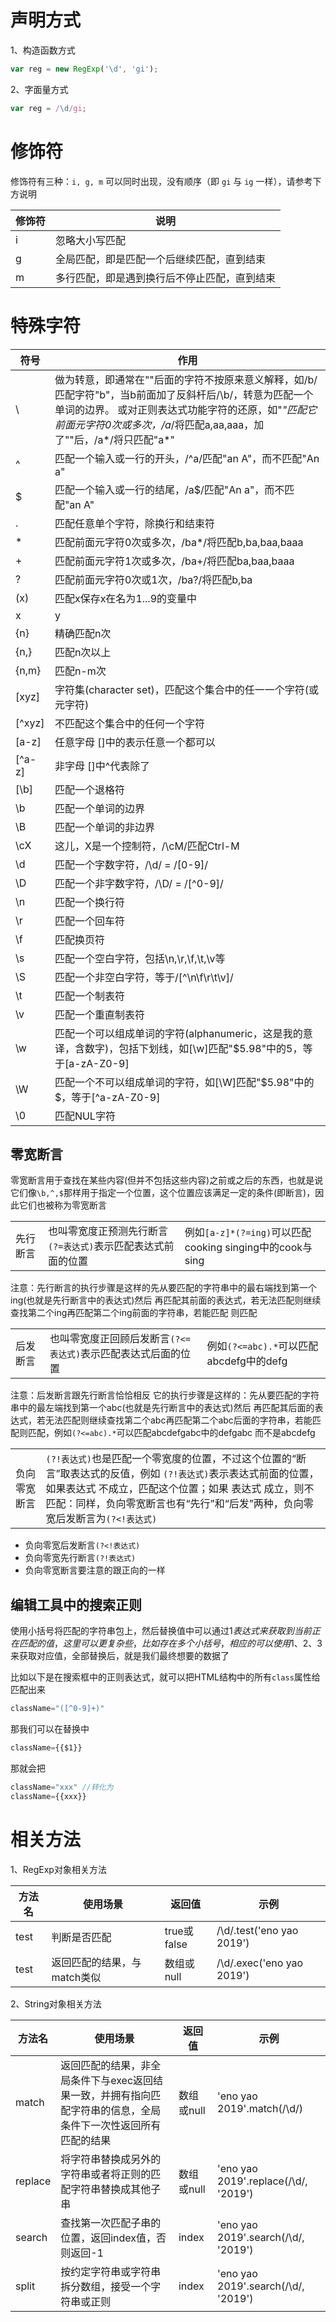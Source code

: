 # 声明方式

1、构造函数方式
```js
var reg = new RegExp('\d', 'gi');
```
2、字面量方式
```js
var reg = /\d/gi;
```

# 修饰符

修饰符有三种：`i, g, m` 可以同时出现，没有顺序（即 `gi` 与 `ig` 一样），请参考下方说明

|修饰符|说明|
|-|-|
|i|忽略大小写匹配|
|g|全局匹配，即是匹配一个后继续匹配，直到结束|
|m|多行匹配，即是遇到换行后不停止匹配，直到结束|

# 特殊字符

|符号|作用|
|-|-|
|\ |做为转意，即通常在"\"后面的字符不按原来意义解释，如/b/匹配字符"b"，当b前面加了反斜杆后/\b/，转意为匹配一个单词的边界。 或对正则表达式功能字符的还原，如"*"匹配它前面元字符0次或多次，/a*/将匹配a,aa,aaa，加了"\"后，/a\*/将只匹配"a*"| 
|^ |匹配一个输入或一行的开头，/^a/匹配"an A"，而不匹配"An a"| 
|$ |匹配一个输入或一行的结尾，/a$/匹配"An a"，而不匹配"an A"|
|. |匹配任意单个字符，除换行和结束符|
|* |匹配前面元字符0次或多次，/ba*/将匹配b,ba,baa,baaa|
|+ |匹配前面元字符1次或多次，/ba+/将匹配ba,baa,baaa|
|? |匹配前面元字符0次或1次，/ba?/将匹配b,ba |
|(x) |匹配x保存x在名为$1...$9的变量中 |
|x|y |匹配x或y |
|{n} |精确匹配n次 |
|{n,} |匹配n次以上 |
|{n,m} |匹配n-m次 |
|[xyz] |字符集(character set)，匹配这个集合中的任一一个字符(或元字符) |
|[^xyz] |不匹配这个集合中的任何一个字符 |
|[a-z] | 任意字母 []中的表示任意一个都可以|
|[^a-z] | 非字母 []中^代表除了|
|[\b] |匹配一个退格符 |
|\b |匹配一个单词的边界 |
|\B |匹配一个单词的非边界 |
|\cX |这儿，X是一个控制符，/\cM/匹配Ctrl-M |
|\d |匹配一个字数字符，/\d/ = /[0-9]/ |
|\D |匹配一个非字数字符，/\D/ = /[^0-9]/ |
|\n |匹配一个换行符 |
|\r |匹配一个回车符 |
|\f |匹配换页符 |
|\s |匹配一个空白字符，包括\n,\r,\f,\t,\v等 |
|\S |匹配一个非空白字符，等于/[^\n\f\r\t\v]/ |
|\t |匹配一个制表符 |
|\v |匹配一个重直制表符 |
|\w |匹配一个可以组成单词的字符(alphanumeric，这是我的意译，含数字)，包括下划线，如[\w]匹配"$5.98"中的5，等于[a-zA-Z0-9] |
|\W |匹配一个不可以组成单词的字符，如[\W]匹配"$5.98"中的$，等于[^a-zA-Z0-9]|
|\0 |匹配NUL字符 |

## 零宽断言

零宽断言用于查找在某些内容(但并不包括这些内容)之前或之后的东西，也就是说它们像`\b,^,$`那样用于指定一个位置，这个位置应该满足一定的条件(即断言)，因此它们也被称为零宽断言

||||
|-|-|-|
|先行断言|也叫零宽度正预测先行断言`(?=表达式)`表示匹配表达式前面的位置|例如`[a-z]*(?=ing)`可以匹配cooking singing中的cook与sing|

注意：先行断言的执行步骤是这样的先从要匹配的字符串中的最右端找到第一个ing(也就是先行断言中的表达式)然后 再匹配其前面的表达式，若无法匹配则继续查找第二个ing再匹配第二个ing前面的字符串，若能匹配 则匹配

||||
|-|-|-|
|后发断言|也叫零宽度正回顾后发断言`(?<=表达式)`表示匹配表达式后面的位置|例如`(?<=abc).*`可以匹配abcdefg中的defg|

注意：后发断言跟先行断言恰恰相反 它的执行步骤是这样的：先从要匹配的字符串中的最左端找到第一个abc(也就是先行断言中的表达式)然后 再匹配其后面的表达式，若无法匹配则继续查找第二个abc再匹配第二个abc后面的字符串，若能匹配则匹配，例如`(?<=abc).*`可以匹配abcdefgabc中的defgabc 而不是abcdefg

|||
|-|-|
|负向零宽断言|`(?!表达式)`也是匹配一个零宽度的位置，不过这个位置的“断言”取表达式的反值，例如 `(?!表达式)`表示表达式前面的位置，如果表达式 不成立，匹配这个位置；如果 表达式 成立，则不匹配：同样，负向零宽断言也有“先行”和“后发”两种，负向零宽后发断言为`(?<!表达式)`|

- 负向零宽后发断言`(?<!表达式)`
- 负向零宽先行断言`(?!表达式)`
- 负向零宽断言要注意的跟正向的一样

## 编辑工具中的搜索正则

使用小括号将匹配的字符串包上，然后替换值中可以通过$1表达式来获取到当前正在匹配的值，这里可以更复杂些，比如存在多个小括号，相应的可以使用$1、$2、$3来获取对应值，全部替换后，就是我们最终想要的数据了

比如以下是在搜索框中的正则表达式，就可以把HTML结构中的所有`class`属性给匹配出来
```js
className="([^0-9]+)"
```
那我们可以在替换中
```js
className={{$1}}
```
那就会把
```js
className="xxx" //转化为
className={{xxx}}
```

# 相关方法

1、RegExp对象相关方法

|方法名|使用场景|返回值|示例|
|-|-|-|-|
|test|判断是否匹配|true或false|/\d/.test('eno yao 2019')|
|test|返回匹配的结果，与match类似|数组或null|/\d/.exec('eno yao 2019')|

2、String对象相关方法

|方法名|使用场景|返回值|示例|
|-|-|-|-|
|match|返回匹配的结果，非全局条件下与exec返回结果一致，并拥有指向匹配字符串的信息，全局条件下一次性返回所有匹配的结果|数组或null|'eno yao 2019'.match(/\d/)|
|replace|将字符串替换成另外的字符串或者将正则的匹配字符串替换成其他子串|数组或null|'eno yao 2019'.replace(/\d/, '2019')|
|search|查找第一次匹配子串的位置，返回index值，否则返回-1|index|'eno yao 2019'.search(/\d/, '2019')|
|split|按约定字符串或字符串拆分数组，接受一个字符串或正则|index|'eno yao 2019'.search(/\d/, '2019')|